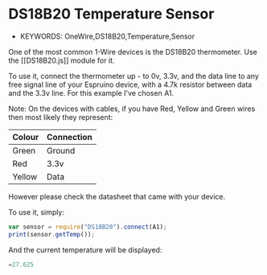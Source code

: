 <!--- Copyright (c) 2013 Gordon Williams, Pur3 Ltd. See the file LICENSE for copying permission. -->
DS18B20 Temperature Sensor
=======================

* KEYWORDS: OneWire,DS18B20,Temperature,Sensor

One of the most common 1-Wire devices is the DS18B20 thermometer. Use the [[DS18B20.js]] module for it.

To use it, connect the thermometer up - to 0v, 3.3v, and the data line to any free signal line of your Espruino device, with a 4.7k resistor between data and the 3.3v line. For this example I've chosen A1. 
 
Note: On the devices with cables, if you have Red, Yellow and Green wires then most likely they represent:

| Colour | Connection |
| ------ | ---------- |
| Green	 | Ground     |
| Red    | 3.3v       | 
| Yellow | Data       |

However please check the datasheet that came with your device.

To use it, simply:

```JavaScript
var sensor = require("DS18B20").connect(A1);
print(sensor.getTemp());
```

And the current temperature will be displayed:

```JavaScript
=27.625
```

